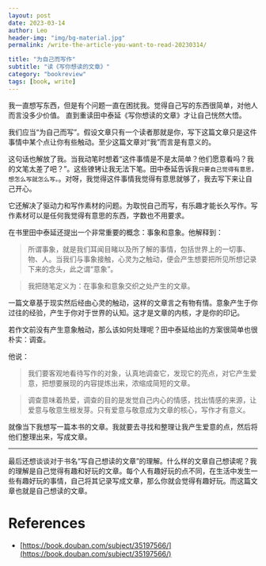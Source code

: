 ```yaml
---
layout: post
date: 2023-03-14
author: Leo
header-img: "img/bg-material.jpg"
permalink: /write-the-article-you-want-to-read-20230314/

title: "为自己而写作"
subtitle: "读《写你想读的文章》"
category: "bookreview"
tags: [book, write]
---
```


我一直想写东西，但是有个问题一直在困扰我。觉得自己写的东西很简单，对他人而言没多少价值。
直到重读田中泰延《写你想读的文章》才让自己恍然大悟。

我们应当“为自己而写”。假设文章只有一个读者那就是你，写下这篇文章只是这件事情中某个点让你有些触动。至少这篇文章对“我”而言是有意义的。

这句话也解放了我。当我动笔时想着“这件事情是不是太简单？他们愿意看吗？我的文笔太差了吧？”。这些镣铐让我无法下笔。田中泰延告诉我`只要自己觉得有意思，想怎么写就怎么写。`。对呀，我觉得这件事情我觉得有意思就够了，我去写下来让自己开心。

它还解决了驱动力和写作素材的问题。为取悦自己而写，有乐趣才能长久写作。写作素材可以是任何我觉得有意思的东西，字数也不用要求。

在书里田中泰延还提出一个非常重要的概念：事象和意象。他解释到：
> 所谓事象，就是我们耳闻目睹以及所了解的事情，包括世界上的一切事、物、人。当我们与事象接触，心灵为之触动，便会产生想要把所见所想记录下来的念头，此之谓“意象”。

> 我把随笔定义为：在事象和意象交织之处产生的文章。

一篇文章基于现实然后经由心灵的触动，这样的文章言之有物有情。意象产生于你过往的经验，产生于你对于世界的认知。这才是文章的内核，才是你的印记。

若作文前没有产生意象触动，那么该如何处理呢？田中泰延给出的方案很简单也很朴实：调查。

他说：
> 我们要客观地看待写作的对象，认真地调查它，发现它的亮点，对它产生爱意，把想要展现的内容提炼出来，浓缩成简短的文章。

> 调查意味着热爱，调查的目的是发觉自己内心的情感，找出情感的来源，让爱意与敬意生根发芽。只有爱意与敬意成为文章的核心，写作才有意义。

就像当下我想写一篇本书的文章。我就要去寻找和整理让我产生爱意的点，然后将他们整理出来，写成文章。

---

最后还想谈谈对于书名“写自己想读的文章”的理解。什么样的文章自己想读呢？我的理解是自己觉得有趣和好玩的文章。每个人有趣好玩的点不同，在生活中发生一些有趣好玩的事情，自己将其记录写成文章，那么你就会觉得有趣好玩。而这篇文章也就是自己想读的文章。


# References
- [https://book.douban.com/subject/35197566/](https://book.douban.com/subject/35197566/)